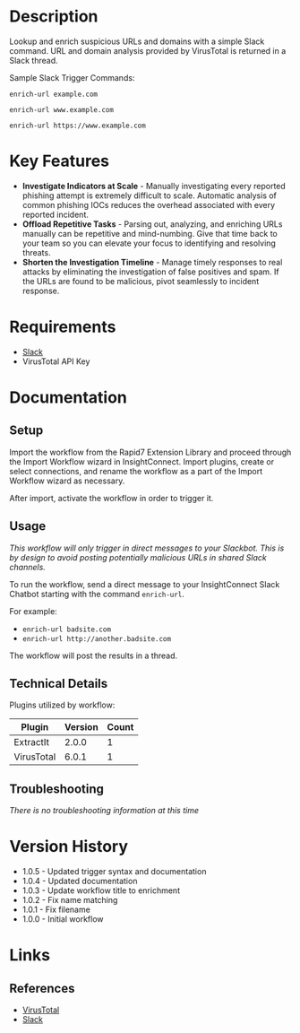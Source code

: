 # Description

Lookup and enrich suspicious URLs and domains with a simple Slack command. URL and domain analysis provided by VirusTotal is returned in a Slack thread.

Sample Slack Trigger Commands:

`enrich-url example.com`

`enrich-url www.example.com`

`enrich-url https://www.example.com`

# Key Features

* **Investigate Indicators at Scale** - Manually investigating every reported phishing attempt is extremely difficult to scale. Automatic analysis of common phishing IOCs reduces the overhead associated with every reported incident.
* **Offload Repetitive Tasks** - Parsing out, analyzing, and enriching URLs manually can be repetitive and mind-numbing. Give that time back to your team so you can elevate your focus to identifying and resolving threats.
* **Shorten the Investigation Timeline** - Manage timely responses to real attacks by eliminating the investigation of false positives and spam. If the URLs are found to be malicious, pivot seamlessly to incident response.

# Requirements

* [Slack](https://insightconnect.help.rapid7.com/docs/configure-slack-for-chatops)
* VirusTotal API Key

# Documentation

## Setup

Import the workflow from the Rapid7 Extension Library and proceed through the Import Workflow wizard in InsightConnect. Import plugins, create or select connections, and rename the workflow as a part of the Import Workflow wizard as necessary.

After import, activate the workflow in order to trigger it.

## Usage

*This workflow will only trigger in direct messages to your Slackbot. This is by design to avoid posting potentially malicious URLs in shared Slack channels.*

To run the workflow, send a direct message to your InsightConnect Slack Chatbot starting with the command `enrich-url`. 

For example:

* `enrich-url badsite.com`
* `enrich-url http://another.badsite.com`

The workflow will post the results in a thread.

## Technical Details

Plugins utilized by workflow:

|Plugin|Version|Count|
|----|----|--------|
|ExtractIt|2.0.0|1|
|VirusTotal|6.0.1|1|

## Troubleshooting

_There is no troubleshooting information at this time_

# Version History

* 1.0.5 - Updated trigger syntax and documentation
* 1.0.4 - Updated documentation
* 1.0.3 - Update workflow title to enrichment
* 1.0.2 - Fix name matching
* 1.0.1 - Fix filename
* 1.0.0 - Initial workflow

# Links

## References

* [VirusTotal](https://www.virustotal.com/gui/home/upload)
* [Slack](https://slack.com)

